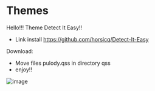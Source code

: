 # Themes
Hello!!!
Theme Detect It Easy!!

- Link install https://github.com/horsicq/Detect-It-Easy

Download: 
- Move files pulody.qss in directory qss
- enjoy!!
  
![image](https://github.com/TriPulody/POOO/assets/86616203/70bee754-52d3-4c8f-a137-2ab538d1068b)


